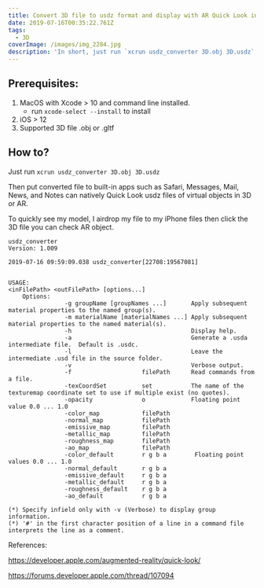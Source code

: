 ```yaml
---
title: Convert 3D file to usdz format and display with AR Quick Look in iOS devices
date: 2019-07-16T00:35:22.761Z
tags:
  - 3D
coverImage: /images/img_2284.jpg
description: 'In short, just run `xcrun usdz_converter 3D.obj 3D.usdz`'
---
```

## Prerequisites:

1. MacOS with Xcode > 10 and command line installed.
   * run `xcode-select --install` to install
2. iOS > 12
3. Supported 3D file .obj or .gltf

## How to?

Just run `xcrun usdz_converter 3D.obj 3D.usdz`

Then put converted file to built-in apps such as Safari, Messages, Mail, News, and Notes can natively Quick Look usdz files of virtual objects in 3D or AR.

To quickly see my model, I airdrop my file to my iPhone files then click the 3D file you can check AR object.

```
usdz_converter
Version: 1.009

2019-07-16 09:59:09.038 usdz_converter[22708:19567081]


USAGE:
<inFilePath> <outFilePath> [options...]
	Options:
                -g groupName [groupNames ...]       Apply subsequent material properties to the named group(s).
                -m materialName [materialNames ...] Apply subsequent material properties to the named material(s).
                -h                                  Display help.
                -a                                  Generate a .usda intermediate file.  Default is .usdc.
                -l                                  Leave the intermediate .usd file in the source folder.
                -v                                  Verbose output.
                -f                    filePath      Read commands from a file.
                -texCoordSet          set           The name of the texturemap coordinate set to use if multiple exist (no quotes).
                -opacity              o             Floating point value 0.0 ... 1.0
                -color_map            filePath
                -normal_map           filePath
                -emissive_map         filePath
                -metallic_map         filePath
                -roughness_map        filePath
                -ao_map               filePath
                -color_default        r g b a        Floating point values 0.0 ... 1.0
                -normal_default       r g b a
                -emissive_default     r g b a
                -metallic_default     r g b a
                -roughness_default    r g b a
                -ao_default           r g b a

(*) Specify infield only with -v (Verbose) to display group information.
(*) '#' in the first character position of a line in a command file interprets the line as a comment.
```

  References:

  <https://developer.apple.com/augmented-reality/quick-look/>

  <https://forums.developer.apple.com/thread/107094>
